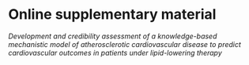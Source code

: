 # Online supplementary material

*Development and credibility assessment of a knowledge-based mechanistic model of atherosclerotic cardiovascular disease to predict cardiovascular outcomes in patients under lipid-lowering therapy*